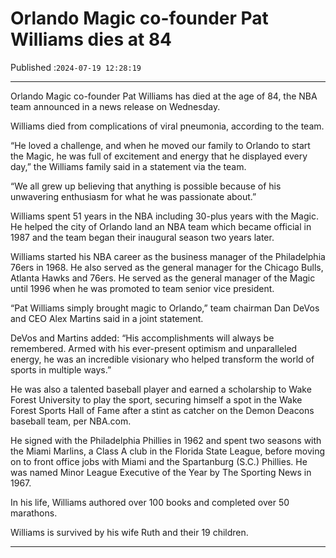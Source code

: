 # Orlando Magic co-founder Pat Williams dies at 84

Published :`2024-07-19 12:28:19`

---

Orlando Magic co-founder Pat Williams has died at the age of 84, the NBA team announced in a news release on Wednesday.

Williams died from complications of viral pneumonia, according to the team.

“He loved a challenge, and when he moved our family to Orlando to start the Magic, he was full of excitement and energy that he displayed every day,” the Williams family said in a statement via the team.

“We all grew up believing that anything is possible because of his unwavering enthusiasm for what he was passionate about.”

Williams spent 51 years in the NBA including 30-plus years with the Magic. He helped the city of Orlando land an NBA team which became official in 1987 and the team began their inaugural season two years later.

Williams started his NBA career as the business manager of the Philadelphia 76ers in 1968. He also served as the general manager for the Chicago Bulls, Atlanta Hawks and 76ers. He served as the general manager of the Magic until 1996 when he was promoted to team senior vice president.

“Pat Williams simply brought magic to Orlando,” team chairman Dan DeVos and CEO Alex Martins said in a joint statement.

DeVos and Martins added: “His accomplishments will always be remembered. Armed with his ever-present optimism and unparalleled energy, he was an incredible visionary who helped transform the world of sports in multiple ways.”

He was also a talented baseball player and earned a scholarship to Wake Forest University to play the sport, securing himself a spot in the Wake Forest Sports Hall of Fame after a stint as catcher on the Demon Deacons baseball team, per NBA.com.

He signed with the Philadelphia Phillies in 1962 and spent two seasons with the Miami Marlins, a Class A club in the Florida State League, before moving on to front office jobs with Miami and the Spartanburg (S.C.) Phillies. He was named Minor League Executive of the Year by The Sporting News in 1967.

In his life, Williams authored over 100 books and completed over 50 marathons.

Williams is survived by his wife Ruth and their 19 children.

---

